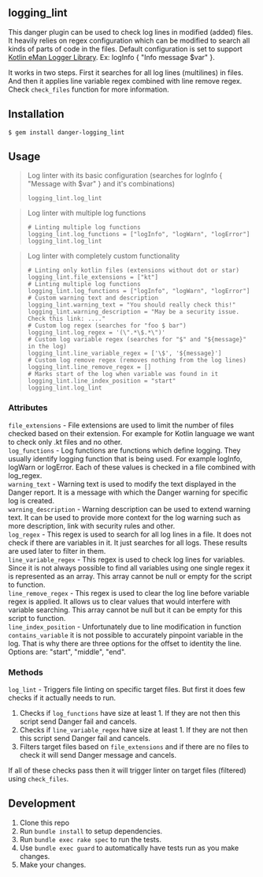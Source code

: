 ## logging_lint

This danger plugin can be used to check log lines in modified (added) files. It heavily relies on regex configuration which can be modified to search all kinds of parts of code in the files. Default configuration is set to support [Kotlin eMan Logger Library](https://github.com/eManPrague/logger-ktx). Ex: logInfo { "Info message $var" }.

It works in two steps. First it searches for all log lines (multilines) in files. And then it applies line variable regex combined with line remove regex. Check `check_files` function for more information.

## Installation

    $ gem install danger-logging_lint

## Usage

> Log linter with its basic configuration (searches for logInfo { "Message with $var" } and it's combinations)
> ```
> logging_lint.log_lint
> ```

> Log linter with multiple log functions
> ```
> # Linting multiple log functions
> logging_lint.log_functions = ["logInfo", "logWarn", "logError"]
> logging_lint.log_lint
> ```


> Log linter with completely custom functionality
> ```
> # Linting only kotlin files (extensions without dot or star)
> logging_lint.file_extensions = ["kt"]
> # Linting multiple log functions
> logging_lint.log_functions = ["logInfo", "logWarn", "logError"]
> # Custom warning text and description
> logging_lint.warning_text = "You should really check this!"
> logging_lint.warning_description = "May be a security issue. Check this link: ...."
> # Custom log regex (searches for "foo $ bar")
> logging_lint.log_regex = '(\".*\$.*\")'
> # Custom log variable regex (searches for "$" and "${message}" in the log)
> logging_lint.line_variable_regex = ['\$', '${message}']
> # Custom log remove regex (removes nothing from the log lines)
> logging_lint.line_remove_regex = []
> # Marks start of the log when variable was found in it
> logging_lint.line_index_position = "start"
> logging_lint.log_lint
> ```

### Attributes

`file_extensions` - File extensions are used to limit the number of files checked based on their extension. For example for Kotlin language we want to check only .kt files and no other.  
`log_functions` - Log functions are functions which define logging. They usually identify logging function that is being used. For example logInfo, logWarn or logError. Each of these values is checked in a file combined with log_regex.  
`warning_text` - Warning text is used to modify the text displayed in the Danger report. It is a message with which the Danger warning for specific log is created.  
`warning_description` - Warning description can be used to extend warning text. It can be used to provide more context for the log warning such as more description, link with security rules and other.  
`log_regex` - This regex is used to search for all log lines in a file. It does not check if there are variables in it. It just searches for all logs. These results are used later to filter in them.  
`line_variable_regex` - This regex is used to check log lines for variables. Since it is not always possible to find all variables using one single regex it is represented as an array. This array cannot be null or empty for the script to function.  
`line_remove_regex` - This regex is used to clear the log line before variable regex is applied. It allows us to clear values that would interfere with variable searching. This array cannot be null but it can be empty for this script to function.  
`line_index_position` - Unfortunately due to line modification in function `contains_variable` it is not possible to accurately pinpoint variable in the log. That is why there are three options for the offset to identity the line. Options are: "start", "middle", "end".

### Methods

`log_lint` - Triggers file linting on specific target files. But first it does few checks if it actually needs to run.
1) Checks if `log_functions` have size at least 1. If they are not then this script send Danger fail and cancels.
2) Checks if `line_variable_regex` have size at least 1. If they are not then this script send Danger fail and
cancels.
3) Filters target files based on `file_extensions` and if there are no files to check it will send Danger message
and cancels.

If all of these checks pass then it will trigger linter on target files (filtered) using `check_files`.

## Development

1. Clone this repo
2. Run `bundle install` to setup dependencies.
3. Run `bundle exec rake spec` to run the tests.
4. Use `bundle exec guard` to automatically have tests run as you make changes.
5. Make your changes.
